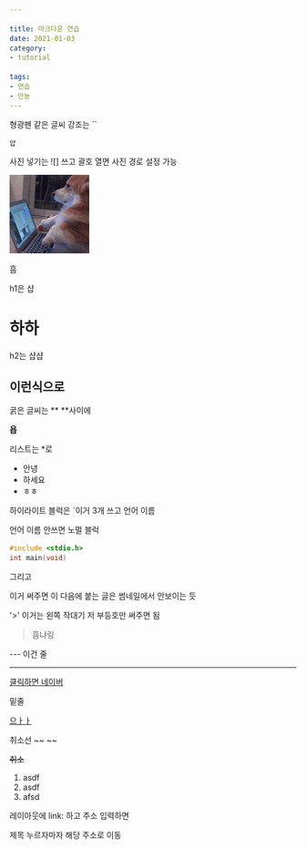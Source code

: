 ```yaml
---

title: 마크다운 연습
date: 2021-01-03 
category: 
- tutorial

tags:
- 연습
- 안뇽
---
```






형광펜 같은 글씨 강조는 `` 

`얍`



사진 넣기는 ![] 쓰고 괄호 열면 사진 경로 설정 가능

![](../images/notebook_corgi.gif)

흠

h1은 샵

# 하하

h2는 샵샵

## 이런식으로



굵은 글씨는 ** **사이에

**욥**



리스트는 *로

* 안녕
* 하세요 
* ㅎㅎ



하이라이트 블럭은 `이거 3개 쓰고 언어 이름

언어 이름 안쓰면 노멀 블럭

```c
#include <stdio.h>
int main(void)
```



그리고 <!-- more -->

이거 써주면 이 다음에 붙는 글은 썸네일에서 안보이는 듯



'>' 이거는 왼쪽 작대기 저 부등호만 써주면 됨

> 흠냐링



--- 이건 줄

---



[]()

[클릭하면 네이버](www.naver.com)



밑줄 <u> </u>

<u>으ㅏㅏ</u>



취소선 ~~ ~~

~~취소~~



1. asdf
2. asdf
3. afsd



레이아웃에 link: 하고 주소 입력하면

제목 누르자마자 해당 주소로 이동
